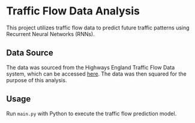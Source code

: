 # Traffic Flow Data Analysis

This project utilizes traffic flow data to predict future traffic patterns using Recurrent Neural Networks (RNNs).

## Data Source

The data was sourced from the Highways England Traffic Flow Data system, which can be accessed [here](https://tris.highwaysengland.co.uk/detail/trafficflowdata). The data was then squared for the purpose of this analysis.

## Usage

Run `main.py` with Python to execute the traffic flow prediction model.
